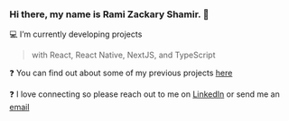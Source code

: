 ### Hi there, my name is Rami Zackary Shamir.  👋

💻 I’m currently developing projects 
> with React, React Native, NextJS, and TypeScript

❓ You can find out about some of my previous projects [here](https://www.meetyourcreator.com/) 

❓ I love connecting so please reach out to me on [LinkedIn](https://www.linkedin.com/in/ramizackaryshamir/) or send me an [email](mailto:rami.zackary.shamir@icloud.com)
